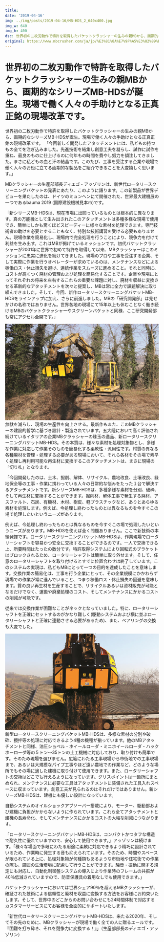 ```yaml
---
title: 
date: '2019-04-16'
img: ../img/posts/2019-04-16/MB-HDS_2_640x400.jpg
img_w: 640
img_h: 400
dsc: 世界初の二枚刃動作で特許を取得したバケットクラッシャーの生みの親MBから、画期的なシリーズMB-HDSが誕生。
original: https://www.mbcrusher.com/ja/jp/%E3%81%8A%E7%9F%A5%E3%82%89%E3%81%9B/news/mb%E3%82%AF%E3%83%A9%E3%83%83%E3%82%B7%E3%83%A3%E3%83%BC%E3%81%8C%E6%96%B0%E4%B8%96%E4%BB%A3%E3%83%AD%E3%83%BC%E3%82%BF%E3%83%AA%E3%83%BC%E3%82%B9%E3%82%AF%E3%83%AA%E3%83%BC%E3%83%8B%E3%83%B3%E3%82%B0%E3%83%90%E3%82%B1%E3%83%83%E3%83%88%E3%82%92%E7%99%BA%E8%A1%A8%EF%BC%9A%E6%A7%98%E3%80%85%E3%81%AA%E7%B4%A0%E6%9D%90%E3%82%92%E7%B4%A0%E6%97%A9%E3%81%8F%E5%87%A6%E7%90%86%E3%81%99%E3%82%8B%E5%A4%9A%E6%A9%9F%E8%83%BD%E3%82%B7%E3%82%B9%E3%83%86%E3%83%A0%E7%99%BB%E5%A0%B4
---
```


# 世界初の二枚刃動作で特許を取得したバケットクラッシャーの生みの親MBから、画期的なシリーズMB-HDSが誕生。現場で働く人々の手助けとなる正真正銘の現場改革です。
世界初の二枚刃動作で特許を取得したバケットクラッシャーの生みの親MBから、画期的なシリーズMB-HDSが誕生。現場で働く人々の手助けとなる正真正銘の現場改革です。
「今回新しく開発したアタッチメントには、私どもの持つもの全てを注ぎ込みました。先進技術を結集し創意工夫を凝らし、試作に試作を重ね、最良のものに仕上げるのに何年もの時間を費やし努力を傾注してきました。まさに私どもの血と汗の結晶です。このたび、工事を受注する企業や現場で働く人々のお役に立てる画期的な製品をご紹介できることを大変嬉しく思います。」

MBクラッシャーの生産部部長ディエゴ・アッゾリンは、新世代ロータリースクリーニングバケットの発表にあたり、このように語ります。この新製品が世界デビューを果たしたのは、ドイツのミュンヘンにて開催された、世界最大建機展の一つであるbauma 2019 (国際建設機械見本市)です。

「新シリーズMB-HDSは、現在市場に出回っているものとは根本的に異なります。真の万能機として生み出されたこのアタッチメントは多種多様な現場で使用でき、簡単にしかも驚くほどスピーディーに様々な素材を処理できます。専門技術者の助けを必要とすることもなく、特別な技術講習を受ける必要もありません。現場作業を簡易化し、現場内で完全処理を行うことにより、競争力を付けて利益を生み出す。これはMBが掲げているミッションです。初代バケットクラッシャーが2001年に世界で初めて特許を取得して以来、MBクラッシャーはこのミッションに忠実に進化を続けてきました。現場のプロや工事を受注する企業、そして実際に作業を行うオペレーターが求めているのは、メンテナンスなどによる稼働ロス・休止損失を避け、連続作業をスムーズに進めること。それと同時に、コストが高くつく廃材の管理および処理を簡易化することです。企業や現場にとってそれぞれの将来を左右するこれらの重要な課題に対し、廃材を収益に変換させる革新的なアタッチメントを次々と提案し、MBは常に全力で課題解決に取り組んできました。そして、今回、新作ロータリースクリーニングバケットMB-HDSをラインアップに加え、さらに前進しました。MBの「研究開発部」は見せかけの名称ではありません。世界各地の現場にて15年以上も休むことなく働き続けるMBのバケットクラッシャーやスクリーンバケットと同様、ここ研究開発部も常にアクセル全開です。」

<img 
    src="../img/posts/2019-04-16/MB-HDS_640x400.jpg"
    alt="MBクラッシャーが新世代ロータリースクリーニングバケットを発表：様々な素材を素早く処理する多機能システム登場"
    class="rounded-2xl"
/>
無駄を減らし、現場の生産性を向上させる。最新作もまた、このMBクラッシャーの建設的哲学に基づき設計・製造されています。五大陸において高く評価され続けているイタリアの企業MBクラッシャーの珠玉の逸品、新ロータリースクリーニングバケットMB-HDS。その本質は、様々な素材を処理対象物とし、多様な作業に対応して作業そのものを簡易化する柔軟性・汎用性です。材質の異なる各種廃材を管理・処理する必要がある現場において、それら各材をその場で素早く処理し再利用可能な再生材に変換するこのアタッチメントは、まさに現場の「切り札」となります。

「今回開発したのは、土木、掘削、解体、リサイクル、農地改良、土壌改良、緑地保全等の工事・作業に携わっている人々の日常的な悩みをたった１台で解決するアタッチメントです。新シリーズMB-HDSは、多種多様な素材を分別、破砕、そして再生材に変換することができます。掘削材、解体工事で発生する廃材、アスファルト、石炭、有機材、木材、樹皮、軽プラスチックなど、ありとあらゆる素材を処理します。例えば、今処理し終わったものとは異なるものを今すぐこの場で処理したいというニーズがあります。

例えば、今処理し終わったものとは異なるものを今すぐこの場で処理したいというニーズがあります。MB-HDSを使えば全く問題ありません。ここで新技術の本領発揮です。ロータリースクリーニングバケットMB-HDSは、作業現場でロータリーシャフトを容易かつ安全に交換することができるのです。一人で交換できる上、所要時間はたったの数分です。特許取得システムにより回転式のブラケットはブロックされるため、ロータリーシャフトは簡単に取り外せます。そして、任意のロータリーシャフトを取り付けるとすでに位置合わせは終了しています。このシステムの実現は、私どもMBにとって一つの目的を達成したことを意味します。交換作業の簡易化は、工事を行う企業にとって、その企業規模にかかわらず現場での作業が常に進んでいること、つまり稼働ロス・休止損失の回避を意味します。質の良い再生材を生産することで、リサイクルあるいは資材販売が可能となるだけでなく、運搬や廃棄処理のコスト、そしてメンテナンスにかかるコストの削減が可能です。

従来では交換作業が困難なことがネックとなっていました。特に、ロータリーシャフトを正確にセットするのがかなり難しく(駆動システムおよび横に並ぶロータリーシャフトと正確に連動させる必要があるため)、また、ベアリングの交換も大変でした。

<img 
    src="../img/posts/2019-04-16/MB-HDS_2_640x400.jpg"
    alt="MBクラッシャーが新世代ロータリースクリーニングバケットを発表：様々な素材を素早く処理する多機能システム登場"
    class="rounded-2xl"
/>
新型ロータリースクリーニングバケットMB-HDSは、多様な素材の分別や破砕、攪拌等の処理に対応できるよう4種の機種が揃っています。他のMBアタッチメントと同様、油圧ショベル・ホイールローダ・ミニホイールローダ・ハックホーローダ等の５トン〜35トンの土工機械に対応しており、取り付けも簡単です。そのため現場を選びません。広範にわたる工事現場から市街地での工事現場まで、あるいは大規模なパイプ工事やほど遠い農地での作業など、どのような場所でもその場に適した建機に取り付けて使用できます。また、ロータリーシャフトの交換はどこでも行えるようになっています。グリスポイントは一箇所にまとめられ、メンテナンスに必要な工具はアタッチメントに装備された工具入れスペースに収まっています。創意工夫が見られるのはそれだけではありません。新シリーズMB-HDSは、建機にも優しい設計になっています。

自動システムのオイルショックアブソーバー搭載により、モーター、駆動部および建機に負担がかからないように作られています。これら全てアタッチメントと建機の長寿命化、そしてメンテナンスにかかるコストの大幅な削減につながります。

「ロータリースクリーニングバケットMB-HDSは、コンパクトかつタフな構造で耐久性に優れていますので、安心して使用できます。」アッゾリンは続けます。「様々な場面で多岐にわたる用途に柔軟に対応できるよう精巧に設計されているため、作業時に発生する音も抑えられています。そのため、時間やスペースが限られている上に、処理対象物が何種類もあるような市街地や住宅街での作業の際も、周囲の生活環境に配慮して行うことができます。騒音・振動に関する規定にも対応し、自動化制御盤システムの導入により作業時のフレームの共振が40％低減されていますので、防音保護具の着用なしでも使用できます。」

バケットクラッシャーにおいては世界シェア90％を超えるMBクラッシャーが、確証された技術による信頼性と廃材を収益に変換する方法をお客様にお約束いたします。そして、世界中のどこからのお問い合わせにも24時間体制で対応するカスタマーサービスにてお客様を全面的にサポートいたします。

「新世代ロータリースクリーニングバケットMB-HDSは、来たる2020年、そしてその先のために、MBクラッシャーが現場で働く全ての人に贈るエールです。『困難を打ち砕き、それを競争力に変換する！』」（生産部部長のディエゴ・アッゾリン）
